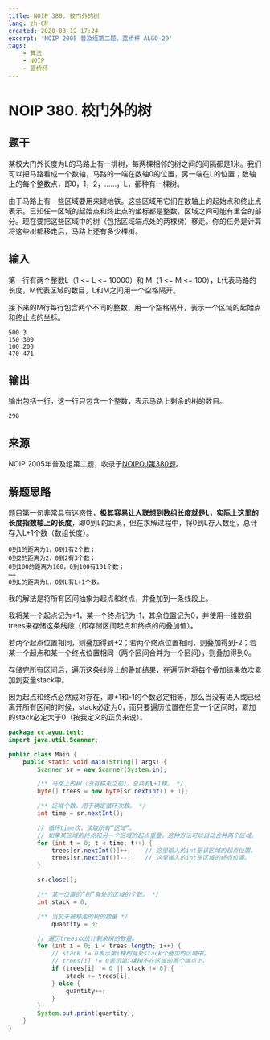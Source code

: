 ```yaml
---
title: NOIP 380. 校门外的树
lang: zh-CN
created: 2020-03-12 17:24
excerpt: 'NOIP 2005 普及组第二题，蓝桥杯 ALGO-29'
tags:
    - 算法
    - NOIP
    - 蓝桥杯
---
```


# NOIP 380. 校门外的树

<RevisionInfo />

## 题干

某校大门外长度为L的马路上有一排树，每两棵相邻的树之间的间隔都是1米。我们可以把马路看成一个数轴，马路的一端在数轴0的位置，另一端在L的位置；数轴上的每个整数点，即0，1，2，……，L，都种有一棵树。

由于马路上有一些区域要用来建地铁。这些区域用它们在数轴上的起始点和终止点表示。已知任一区域的起始点和终止点的坐标都是整数，区域之间可能有重合的部分。现在要把这些区域中的树（包括区域端点处的两棵树）移走。你的任务是计算将这些树都移走后，马路上还有多少棵树。

## 输入

第一行有两个整数L（1 <= L <= 10000）和 M（1 <= M <= 100），L代表马路的长度，M代表区域的数目，L和M之间用一个空格隔开。

接下来的M行每行包含两个不同的整数，用一个空格隔开，表示一个区域的起始点和终止点的坐标。

```text
500 3
150 300
100 200
470 471
```

## 输出

输出包括一行，这一行只包含一个整数，表示马路上剩余的树的数目。

```text
298
```

## 来源

NOIP 2005年普及组第二题，收录于[NOIPOJ第380题](http://noipoj.cn/problem.php?id=380)。

## 解题思路

题目第一句非常具有迷惑性，**极其容易让人联想到数组长度就是L，实际上这里的长度指数轴上的长度**，即0到L的距离，但在求解过程中，将0到L存入数组，总计存入L+1个数（数组长度）。

```text
0到1的距离为1，0到1有2个数；
0到2的距离为2，0到2有3个数；
0到100的距离为100，0到100有101个数；
……
0到L的距离为L，0到L有L+1个数。
```

我的解法是将所有区间抽象为起点和终点，并叠加到一条线段上。

我将某一个起点记为+1，某一个终点记为-1，其余位置记为0，并使用一维数组trees来存储这条线段（即存储区间起点和终点的的叠加值）。

若两个起点位置相同，则叠加得到+2；若两个终点位置相同，则叠加得到-2；若某一个起点和某一个终点位置相同（两个区间合并为一个区间），则叠加得到0。

存储完所有区间后，遍历这条线段上的叠加结果，在遍历时将每个叠加结果依次累加到变量stack中。

因为起点和终点必然成对存在，即+1和-1的个数必定相等，那么当没有进入或已经离开所有区间的时候，stack必定为0，而只要遍历位置在任意一个区间时，累加的stack必定大于0（按我定义的正负来说）。

```java :line-numbers
package cc.ayuu.test;
import java.util.Scanner;

public class Main {
    public static void main(String[] args) {
        Scanner sr = new Scanner(System.in);

        /** 马路上的树（没有移走之前），总共有L+1棵。 */
        byte[] trees = new byte[sr.nextInt() + 1];

        /** 区域个数。用于确定循环次数。 */
        int time = sr.nextInt();

        // 循环time次，读取所有“区域”。
        // 如果某区域的终点和另一个区域的起点重叠，这种方法可以自动合并两个区域。
        for (int t = 0; t < time; t++) {
            trees[sr.nextInt()]++;    // 这里输入的int是该区域的起点位置。
            trees[sr.nextInt()]--;    // 这里输入的int是区域的终点位置。
        }

        sr.close();

        /** 某一位置的“树”身处的区域的个数。 */
        int stack = 0,

        /** 当前未被移走的树的数量 */
            quantity = 0;

        // 遍历trees以统计剩余树的数量。
        for (int i = 0; i < trees.length; i++) {
            // stack != 0表示第i棵树身处stack个叠加的区域中。
            // trees[i] != 0表示第i棵树不在区域的两个端点上。
            if (trees[i] != 0 || stack != 0) {
                stack += trees[i];
            } else {
                quantity++;
            }
        }
        System.out.print(quantity);
    }
}
```

